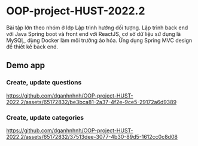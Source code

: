 # OOP-project-HUST-2022.2
Bài tập lớn theo nhóm ở lớp Lập trình hướng đối tượng. Lập trình back end với Java Spring boot và front end với ReactJS, cơ sở dữ liệu sử dụng là MySQL, dùng Docker làm môi trường ảo hóa. Ứng dụng Spring MVC design để thiết kế back end.

## Demo app

### Create, update questions
https://github.com/dganhnhnh/OOP-project-HUST-2022.2/assets/65172832/be3bca81-2a37-4f2e-9ce5-29172a6d9389

### Create, update categories
https://github.com/dganhnhnh/OOP-project-HUST-2022.2/assets/65172832/37513dee-3077-4b30-89d5-1612cc0c8d08
